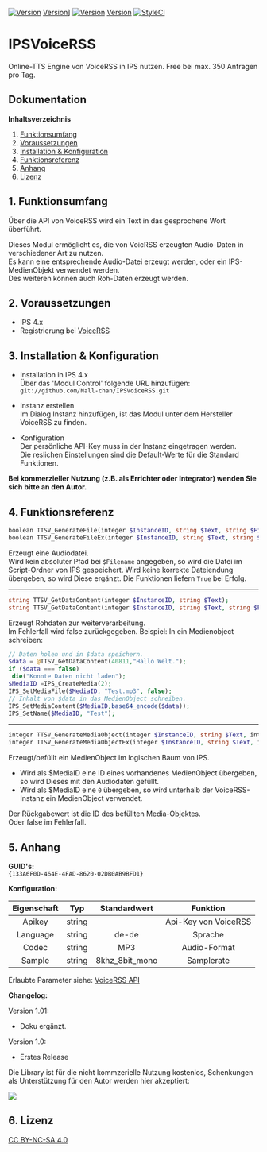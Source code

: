 [![Version](https://img.shields.io/badge/Symcon-PHPModul-red.svg)](https://www.symcon.de/service/dokumentation/entwicklerbereich/sdk-tools/sdk-php/)
[Version](https://img.shields.io/badge/Modul%20Version-2.02-blue.svg)]
[![Version](https://img.shields.io/badge/License-CC%20BY--NC--SA%204.0-green.svg)](https://creativecommons.org/licenses/by-nc-sa/4.0/)
[Version](https://img.shields.io/badge/Symcon%20Version-4.0%20%3E-green.svg)
[![StyleCI](https://styleci.io/repos/41701154/shield?style=flat)](https://styleci.io/repos/41701154)  

# IPSVoiceRSS

Online-TTS Engine von VoiceRSS in IPS nutzen.
Free bei max. 350 Anfragen pro Tag.

## Dokumentation

**Inhaltsverzeichnis**

1. [Funktionsumfang](#1-funktionsumfang) 
2. [Voraussetzungen](#2-voraussetzungen)
3. [Installation & Konfiguration](#3-installation--konfiguration)
4. [Funktionsreferenz](#4-funktionsreferenz) 
5. [Anhang](#5-anhang)
6. [Lizenz](#6-lizenz)

## 1. Funktionsumfang

 Über die API von VoiceRSS wird ein Text in das gesprochene Wort überführt.  

 Dieses Modul ermöglicht es, die von VoicRSS erzeugten Audio-Daten in verschiedener Art zu nutzen.  
 Es kann eine entsprechende Audio-Datei erzeugt werden, oder ein IPS-MedienObjekt verwendet werden.  
 Des weiteren können auch Roh-Daten erzeugt werden.  

## 2. Voraussetzungen

 - IPS 4.x  
 - Registrierung bei [VoiceRSS](http://www.voicerss.org/)  
 
## 3. Installation & Konfiguration

   - Installation in IPS 4.x  
        Über das 'Modul Control' folgende URL hinzufügen:  
        `git://github.com/Nall-chan/IPSVoiceRSS.git`  

   - Instanz erstellen  
        Im Dialog Instanz hinzufügen, ist das Modul unter dem Hersteller VoiceRSS zu finden.  

   - Konfiguration  
        Der persönliche API-Key muss in der Instanz eingetragen werden.  
        Die reslichen Einstellungen sind die Default-Werte für die Standard Funktionen.  

   **Bei kommerzieller Nutzung (z.B. als Errichter oder Integrator) wenden Sie sich bitte an den Autor.**  

## 4. Funktionsreferenz

```php
boolean TTSV_GenerateFile(integer $InstanceID, string $Text, string $Filename);
boolean TTSV_GenerateFileEx(integer $InstanceID, string $Text, string $Filename, string $Format, string $Codec, string $Language)
```
 Erzeugt eine Audiodatei.  
 Wird kein absoluter Pfad bei `$Filename` angegeben, so wird die Datei im Script-Ordner von IPS gespeichert.
 Wird keine korrekte Dateiendung übergeben, so wird Diese ergänzt.
 Die Funktionen liefern `True` bei Erfolg.  

---  

```php
string TTSV_GetDataContent(integer $InstanceID, string $Text);
string TTSV_GetDataContent(integer $InstanceID, string $Text, string $Format, string $Codec, string $Language)
```
 Erzeugt Rohdaten zur weiterverarbeitung.  
 Im Fehlerfall wird false zurückgegeben.
 Beispiel:
  In ein Medienobject schreiben:

   ```php
// Daten holen und in $data speichern.
$data = @TTSV_GetDataContent(40811,"Hallo Welt.");
if ($data === false)
    die("Konnte Daten nicht laden");
$MediaID =IPS_CreateMedia(2);
IPS_SetMediaFile($MediaID, "Test.mp3", false);
// Inhalt von $data in das MedienObject schreiben.
IPS_SetMediaContent($MediaID,base64_encode($data));
IPS_SetName($MediaID, "Test");
```  

---  

```php
integer TTSV_GenerateMediaObject(integer $InstanceID, string $Text, integer $MediaID);
integer TTSV_GenerateMediaObjectEx(integer $InstanceID, string $Text, integer $MediaID, string $Format, string $Codec, string $Language)
```
Erzeugt/befüllt ein MedienObject im logischen Baum von IPS.  
- Wird als $MediaID eine ID eines vorhandenes MedienObject übergeben, so wird Dieses mit den Audiodaten gefüllt.
- Wird als $MediaID eine `0` übergeben, so wird unterhalb der VoiceRSS-Instanz ein MedienObject verwendet.

Der Rückgabewert ist die ID des befüllten Media-Objektes.  
Oder false im Fehlerfall.  

## 5. Anhang

**GUID's:**  
 `{133A6F0D-464E-4FAD-8620-02DB0AB9BFD1}`

**Konfiguration:**

| Eigenschaft | Typ    | Standardwert   | Funktion                           |
| :---------: | :----: | :------------: | :------------------: |
| Apikey      | string |                | Api-Key von VoiceRSS |
| Language    | string | de-de          | Sprache              |
| Codec       | string | MP3            | Audio-Format         |
| Sample      | string | 8khz_8bit_mono | Samplerate           |

Erlaubte Parameter siehe:
[VoiceRSS API](http://www.voicerss.org/api/documentation.aspx)


**Changelog:**  

 Version 1.01:  
  - Doku ergänzt.

 Version 1.0:  
  - Erstes Release  

Die Library ist für die nicht kommzerielle Nutzung kostenlos, Schenkungen als Unterstützung für den Autor werden hier akzeptiert:  

<a href="https://www.paypal.com/cgi-bin/webscr?cmd=_s-xclick&hosted_button_id=G2SLW2MEMQZH2" target="_blank"><img src="https://www.paypalobjects.com/de_DE/DE/i/btn/btn_donate_LG.gif" border="0" /></a>

## 6. Lizenz

  [CC BY-NC-SA 4.0](https://creativecommons.org/licenses/by-nc-sa/4.0/)  
